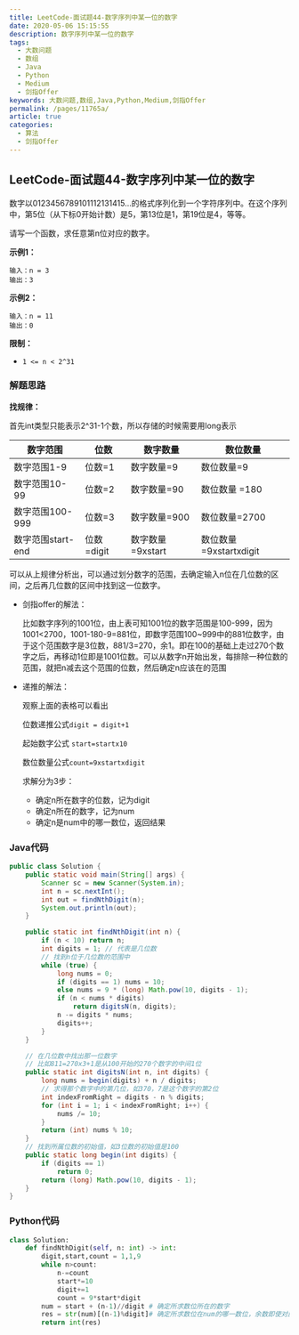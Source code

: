 ```yaml
---
title: LeetCode-面试题44-数字序列中某一位的数字
date: 2020-05-06 15:15:55
description: 数字序列中某一位的数字
tags: 
  - 大数问题
  - 数组
  - Java
  - Python
  - Medium
  - 剑指Offer
keywords: 大数问题,数组,Java,Python,Medium,剑指Offer
permalink: /pages/11765a/
article: true
categories: 
  - 算法
  - 剑指Offer
---
```


## LeetCode-面试题44-数字序列中某一位的数字 

数字以0123456789101112131415…的格式序列化到一个字符序列中。在这个序列中，第5位（从下标0开始计数）是5，第13位是1，第19位是4，等等。

请写一个函数，求任意第n位对应的数字。

 <!--more-->

**示例1：**

```
输入：n = 3
输出：3
```

**示例2：**

```
输入：n = 11
输出：0
```

**限制：**

- `1 <= n < 2^31`

### 解题思路

**找规律：**

首先int类型只能表示2^31-1个数，所以存储的时候需要用long表示

| 数字范围          | 位数       | 数字数量         | 数位数量               |
| ----------------- | ---------- | ---------------- | ---------------------- |
| 数字范围1-9       | 位数=1     | 数字数量=9       | 数位数量=9             |
| 数字范围10-99     | 位数=2     | 数字数量=90      | 数位数量 =180          |
| 数字范围100-999   | 位数=3     | 数字数量=900     | 数位数量=2700          |
| 数字范围start-end | 位数=digit | 数字数量=9xstart | 数位数量=9xstartxdigit |

可以从上规律分析出，可以通过划分数字的范围，去确定输入n位在几位数的区间，之后再几位数的区间中找到这一位数字。

- 剑指offer的解法：

  比如数字序列的1001位，由上表可知1001位的数字范围是100-999，因为1001<2700，1001-180-9=881位，即数字范围100~999中的881位数字，由于这个范围数字是3位数，881/3=270，余1。即在100的基础上走过270个数字之后，再移动1位即是1001位数。可以从数字n开始出发，每排除一种位数的范围，就把n减去这个范围的位数，然后确定n应该在的范围

- 递推的解法：

  观察上面的表格可以看出

  位数递推公式`digit = digit+1`

  起始数字公式 `start=startx10`

  数位数量公式`count=9xstartxdigit`

  求解分为3步：

  - 确定n所在数字的位数，记为digit
  - 确定n所在的数字，记为num
  - 确定n是num中的哪一数位，返回结果

### Java代码

```java
public class Solution {
    public static void main(String[] args) {
        Scanner sc = new Scanner(System.in);
        int n = sc.nextInt();
        int out = findNthDigit(n);
        System.out.println(out);
    }

    public static int findNthDigit(int n) {
        if (n < 10) return n;
        int digits = 1; // 代表是几位数
        // 找到n位于几位数的范围中
        while (true) {
            long nums = 0;
            if (digits == 1) nums = 10;
            else nums = 9 * (long) Math.pow(10, digits - 1);
            if (n < nums * digits)
                return digitsN(n, digits);
            n -= digits * nums;
            digits++;
        }
    }

    // 在几位数中找出那一位数字
    // 比如811=270x3+1是从100开始的270个数字的中间1位
    public static int digitsN(int n, int digits) {
        long nums = begin(digits) + n / digits;
        // 求得那个数字中的第几位，如370，7是这个数字的第2位
        int indexFromRight = digits - n % digits;
        for (int i = 1; i < indexFromRight; i++) {
            nums /= 10;
        }
        return (int) nums % 10;
    }
    // 找到所属位数的初始值，如3位数的初始值是100
    public static long begin(int digits) {
        if (digits == 1)
            return 0;
        return (long) Math.pow(10, digits - 1);
    }
}
```

### Python代码

```python
class Solution:
    def findNthDigit(self, n: int) -> int:
        digit,start,count = 1,1,9
        while n>count:
            n-=count
            start*=10
            digit+=1
            count = 9*start*digit
        num = start + (n-1)//digit # 确定所求数位所在的数字
        res = str(num)[(n-1)%digit]# 确定所求数位在num的哪一数位，余数即使对应位置
        return int(res)
```